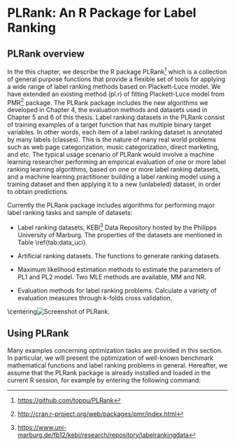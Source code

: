PLRank: An R Package for Label Ranking
======================================

PLRank overview
---------------

In the this chapter, we describe the R package PLRank[^1] which is a
collection of general purpose functions that provide a flexible set of
tools for applying a wide range of label ranking methods based on
Plackett-Luce model. We have extended an existing method (pl.r) of
fitting Plackett-Luce model from PMR[^2] package. The PLRank package
includes the new algorithms we developed in Chapter 4, the evaluation
methods and datasets used in Chapter 5 and 6 of this thesis. Label
ranking datasets in the PLRank consist of training examples of a target
function that has multiple binary target variables. In other words, each
item of a label ranking dataset is annotated by many labels (classes).
This is the nature of many real world problems such as web page
categorization, music categorization, direct marketing, and etc. The
typical usage scenario of PLRank would involve a machine learning
researcher performing an empirical evaluation of one or more label
ranking learning algorithms, based on one or more label ranking
datasets, and a machine learning practitioner building a label ranking
model using a training dataset and then applying it to a new (unlabeled)
dataset, in order to obtain predictions.

Currently the PLRank package includes algorithms for performing major
label ranking tasks and sample of datasets:

-   Label ranking datasets, KEBI[^3] Data Repository hosted by the
    Philipps University of Marburg. The properties of the datasets are
    mentioned in Table \ref{tab:data_uci}.

-   Artificial ranking datasets. The functions to generate ranking
    datasets.

-   Maximum likelihood estimation methods to estimate the parameters of
    PL1 and PL2 model. Two MLE methods are available, MM and NR.

-   Evaluation methods for label ranking problems. Calculate a variety
    of evaluation measures through k-folds cross validation.

\centering![Screenshot of PLRank.<span
data-label="fig:ibplta"></span>][]

Using PLRank
------------

Many examples concerning optimization tasks are provided in this
section. In particular, we will present the optimization of well-known
benchmark mathematical functions and label ranking problems in general.
Hereafter, we assume that the PLRank package is already installed and
loaded in the current R session, for example by entering the following
command:

[^1]: https://github.com/toppu/PLRank

[^2]: http://cran.r-project.org/web/packages/pmr/index.html

[^3]: https://www.uni-marburg.de/fb12/kebi/research/repository/labelrankingdata

  [Screenshot of PLRank.<span data-label="fig:ibplta"></span>]: ./figures/PLRank_help.png
    "fig:"
